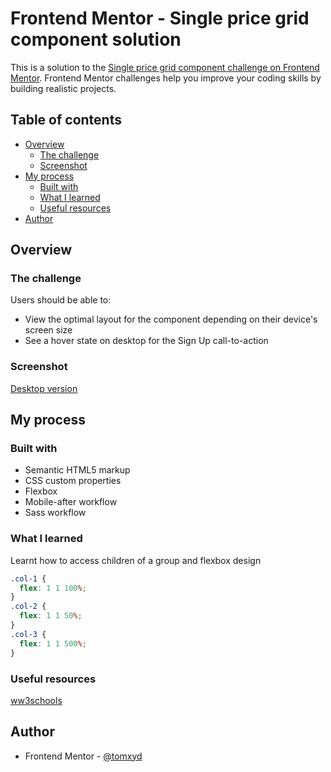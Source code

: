 # Frontend Mentor - Single price grid component solution

This is a solution to the [Single price grid component challenge on Frontend Mentor](https://www.frontendmentor.io/challenges/single-price-grid-component-5ce41129d0ff452fec5abbbc). Frontend Mentor challenges help you improve your coding skills by building realistic projects.

## Table of contents

- [Overview](#overview)
  - [The challenge](#the-challenge)
  - [Screenshot](#screenshot)
- [My process](#my-process)
  - [Built with](#built-with)
  - [What I learned](#what-i-learned)
  - [Useful resources](#useful-resources)
- [Author](#author)

## Overview

### The challenge

Users should be able to:

- View the optimal layout for the component depending on their device's screen size
- See a hover state on desktop for the Sign Up call-to-action

### Screenshot

[Desktop version](./Screenshot.png)

## My process

### Built with

- Semantic HTML5 markup
- CSS custom properties
- Flexbox
- Mobile-after workflow
- Sass workflow

### What I learned

Learnt how to access children of a group and flexbox design

```css
.col-1 {
  flex: 1 1 100%;
}
.col-2 {
  flex: 1 1 50%;
}
.col-3 {
  flex: 1 1 500%;
}
```

### Useful resources

[ww3schools](https://w3schools.com/css)

## Author

- Frontend Mentor - [@tomxyd](https://www.frontendmentor.io/profile/tomxyd)
